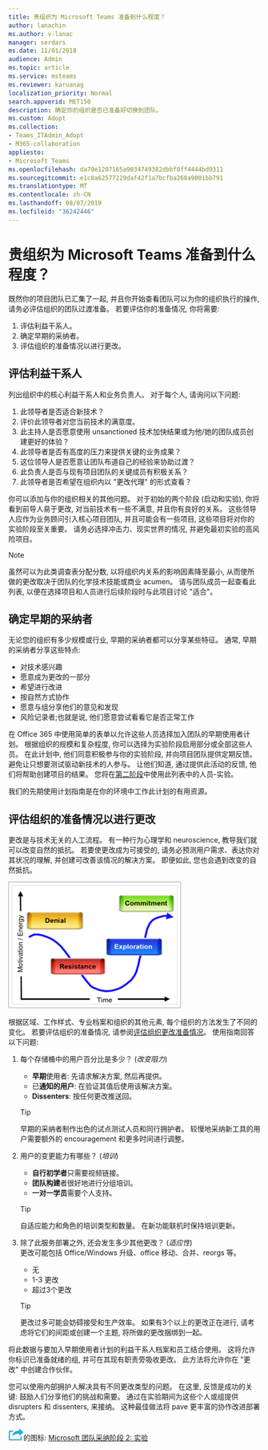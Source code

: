 ```yaml
---
title: 贵组织为 Microsoft Teams 准备到什么程度？
author: lanachin
ms.author: v-lanac
manager: serdars
ms.date: 11/01/2018
audience: Admin
ms.topic: article
ms.service: msteams
ms.reviewer: karuanag
localization_priority: Normal
search.appverid: MET150
description: 确定你的组织是否已准备好切换到团队。
ms.custom: Adopt
ms.collection:
- Teams_ITAdmin_Adopt
- M365-collaboration
appliesto:
- Microsoft Teams
ms.openlocfilehash: da70e1207165a9034749382dbbf0ff4444bd9311
ms.sourcegitcommit: e1c8a62577229daf42f1a7bcfba268a9001bb791
ms.translationtype: MT
ms.contentlocale: zh-CN
ms.lasthandoff: 08/07/2019
ms.locfileid: "36242446"
---
```

# <a name="how-ready-is-your-organization-for-microsoft-teams"></a>贵组织为 Microsoft Teams 准备到什么程度？

既然你的项目团队已汇集了一起, 并且你开始查看团队可以为你的组织执行的操作, 请务必评估组织的团队过渡准备。 若要评估你的准备情况, 你将需要:

1. 评估利益干系人。
2. 确定早期的采纳者。
3. 评估组织的准备情况以进行更改。 

## <a name="assess-your-stakeholders"></a>评估利益干系人

列出组织中的核心利益干系人和业务负责人。 对于每个人, 请询问以下问题:
 
1. 此领导者是否适合新技术？
2. 评价此领导者对您当前技术的满意度。
3. 此主持人是否愿意使用 unsanctioned 技术加快结果或为他/她的团队成员创建更好的体验？
4. 此领导者是否有高度的压力来提供关键的业务成果？ 
5. 这位领导人是否愿意让团队布道自己的经验来协助过渡？
6. 此负责人是否与现有项目团队的关键成员有积极关系？
7. 此领导者是否希望在组织内以 "更改代理" 的形式查看？  

你可以添加与你的组织相关的其他问题。 对于初始的两个阶段 (启动和实验), 你将看到前导人易于更改, 对当前技术有一些不满意, 并且你有良好的关系。 这些领导人应作为业务顾问引入核心项目团队, 并且可能会有一些项目, 这些项目将对你的实验阶段至关重要。 请务必选择冲击力、现实世界的情况, 并避免最初实验的高风险项目。
   
> [!NOTE]
> 虽然可以为此类调查表分配分数, 以将组织内关系的影响因素降至最小, 从而使所做的更改取决于团队的化学技术技能或商业 acumen。 请与团队成员一起查看此列表, 以便在选择项目和人员进行后续阶段时与此项目讨论 "适合"。 

## <a name="identify-early-adopters"></a>确定早期的采纳者

无论您的组织有多少规模或行业, 早期的采纳者都可以分享某些特征。 通常, 早期的采纳者分享这些特点:

- 对技术感兴趣
- 愿意成为更改的一部分
- 希望进行改进
- 按自然方式协作
- 愿意与组分享他们的意见和发现
- 风险记录者;也就是说, 他们愿意尝试看看它是否正常工作

在 Office 365 中使用简单的表单以允许这些人员选择加入团队的早期使用者计划。 根据组织的规模和复杂程度, 你可以选择为实验阶段启用部分或全部这些人员。 在此计划中, 他们同意积极参与你的实验阶段, 并向项目团队提供定期反馈。 避免让只想要测试驱动新技术的人参与。 让他们知道, 通过提供此活动的反馈, 他们将帮助创建项目的结果。 您将在[第二阶段](teams-adoption-phase2-experiment.md)中使用此列表中的人员-实验。

我们的先期使用计划指南是在你的环境中工作此计划的有用资源。  
 
## <a name="assess-your-organizations-readiness-for-change"></a>评估组织的准备情况以进行更改

更改是与技术无关的人工流程。 有一种行为心理学和 neuroscience, 教导我们就可以改变自然的抵抗。 若要使更改成为可接受的, 请务必预测用户需求、表达你对其状况的理解, 并创建可改善该情况的解决方案。 即便如此, 您也会遇到改变的自然抵抗。  

![展示要更改的抵抗的图形](media/teams-adoption-resistance.png)

根据区域、工作样式、专业档案和组织的其他元素, 每个组织的方法发生了不同的变化。 若要评估组织的准备情况, 请参阅[评估组织更改准备情况](upgrade-org-change-readiness.md)。 使用指南回答以下问题:

1. 每个存储桶中的用户百分比是多少？ (*改变阻力*)
    - **早期**使用者: 先请求解决方案, 然后再提供。
    - 已**通知的用户**: 在验证其值后使用该解决方案。
    - **Dissenters**: 按任何更改推送回。
    
   > [!TIP]
   > 早期的采纳者制作出色的试点测试人员和同行拥护者。 较慢地采纳新工具的用户需要额外的 encouragement 和更多时间进行调整。 

2. 用户的变更能力有哪些？ (*培训*)
    - **自行初学者**只需要视频链接。
    - **团队构建**者很好地进行分组培训。
    - **一对一学员**需要个人支持。

    > [!TIP]
    > 自适应能力和角色的培训类型和数量。 在新功能联机时保持培训更新。

3. 除了此服务部署之外, 还会发生多少其他更改？ (*适应性*) <br/>更改可能包括 Office/Windows 升级、office 移动、合并、reorgs 等。
    - 无
    - 1-3 更改
    - 超过3个更改
 
    > [!TIP] 
    > 更改过多可能会妨碍接受和生产效率。 如果有3个以上的更改正在进行, 请考虑将它们的间距或创建一个主题, 将所做的更改捆绑到一起。  

将此数据与要加入早期使用者计划的利益干系人档案和员工结合使用。 这将允许你标识已准备就绪的组, 并可在其现有职责旁吸收更改。 此方法将允许你在 "更改" 中创建合作伙伴。

您可以使用内部拥护人解决具有不同更改类型的问题。 在这里, 反馈是成功的关键: 鼓励人们分享他们的挑战和需要。 通过在实验期间为这些个人或组提供 disrupters 和 dissenters, 来接纳。 这种最佳做法将 pave 更丰富的协作改进部署方式。  

![表示下一步骤](media/teams-adoption-next-icon.png)的图标: [Microsoft 团队采纳阶段 2: 实验](teams-adoption-phase2-experiment.md) 
